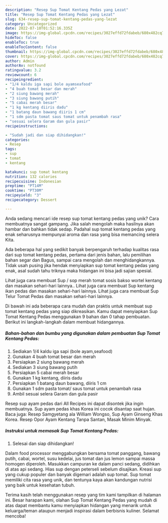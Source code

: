 ```yaml
---
description: "Resep Sup Tomat Kentang Pedas yang Lezat"
title: "Resep Sup Tomat Kentang Pedas yang Lezat"
slug: 634-resep-sup-tomat-kentang-pedas-yang-lezat
category: Uncategorized
date: 2022-07-10T01:52:16.335Z
image: https://img-global.cpcdn.com/recipes/3027effd72fdabeb/680x482cq70/sup-tomat-kentang-pedas-foto-resep-utama.jpg
hideToc: false
enableToc: true
enableTocContent: false
thumbnail: https://img-global.cpcdn.com/recipes/3027effd72fdabeb/680x482cq70/sup-tomat-kentang-pedas-foto-resep-utama.jpg
cover: https://img-global.cpcdn.com/recipes/3027effd72fdabeb/680x482cq70/sup-tomat-kentang-pedas-foto-resep-utama.jpg
author: Admin
authorAv: notfound
ratingvalue: 3.2
reviewcount: 6
recipeingredient:
- "1/4 kaldu iga sapi bole ayamseafood"
- "4 buah tomat besar dan merah"
- "2 siung bawang merah"
- "3 siung bawang putih"
- "5 cabai merah besar"
- "1 kg kentang diiris dadu"
- "1 batang daun bawang diiris 1 cm"
- "1 sdm pasta tomat saus tomat untuk penambah rasa"
- "sesuai selera Garam dan gula pasir"
recipeinstructions:

- "Sudah jadi dan siap dihidangkan!"
categories:
- Resep
tags:
- sup
- tomat
- kentang

katakunci: sup tomat kentang 
nutrition: 132 calories
recipecuisine: Indonesian
preptime: "PT14M"
cooktime: "PT30M"
recipeyield: "3"
recipecategory: Dessert

---
```





Anda sedang mencari ide resep sup tomat kentang pedas yang unik? Cara membuatnya sangat gampang. Jika salah mengolah maka hasilnya akan hambar dan bahkan tidak sedap. Padahal sup tomat kentang pedas yang enak seharusnya mempunyai aroma dan rasa yang bisa memancing selera Kita.





Ada beberapa hal yang sedikit banyak berpengaruh terhadap kualitas rasa dari sup tomat kentang pedas, pertama dari jenis bahan, lalu pemilihan bahan segar dan Bagus, sampai cara mengolah dan menghidangkannya. Tidak usah pusing jika hendak menyiapkan sup tomat kentang pedas yang enak,      asal sudah tahu triknya maka hidangan ini bisa jadi sajian spesial.














Lihat juga cara membuat Sup / sop merah tomat sosis bakso wortel kentang dan masakan sehari-hari lainnya.. Lihat juga cara membuat Sup kentang ikan pedas dan masakan sehari-hari lainnya. Lihat juga cara membuat Sup Telur Tomat Pedas dan masakan sehari-hari lainnya.






Di bawah ini ada beberapa cara mudah dan praktis untuk membuat sup tomat kentang pedas yang siap dikreasikan. Kamu dapat menyiapkan Sup Tomat Kentang Pedas menggunakan 9 bahan dan 0 tahap pembuatan. Berikut ini langkah-langkah dalam membuat hidangannya.

<!--inarticleads1-->

##### Bahan-bahan dan bumbu yang digunakan dalam pembuatan Sup Tomat Kentang Pedas:

1. Sediakan 1/4 kaldu iga sapi (bole ayam,seafood)
1. Gunakan 4 buah tomat besar dan merah
1. Persiapkan 2 siung bawang merah
1. Sediakan 3 siung bawang putih
1. Persiapkan 5 cabai merah besar
1. Gunakan 1 kg kentang, diiris dadu
1. Persiapkan 1 batang daun bawang, diiris 1 cm
1. Gunakan 1 sdm pasta tomat/ saus tomat untuk penambah rasa
1. Ambil sesuai selera Garam dan gula pasir


Resep sup ayam pedas dari All Recipes ini dapat disontek jika ingin membuatnya. Sup ayam pedas khas Korea ini cocok disantap saat hujan. Baca juga: Resep Samgyetang ala William Wongso, Sup Ayam Ginseng Khas Korea. Resep Opor Ayam Kentang Tanpa Santan, Masak Minim Minyak. 

<!--inarticleads2-->

##### Instruksi untuk memasak Sup Tomat Kentang Pedas:


1. Selesai dan siap dihidangkan!

Dalam food processor menggabungkan bersama tomat panggang, bawang putih, cabai, wortel, susu kedelai, jus tomat dan jus lemon sampai massa homogen diperoleh. Masukkan campuran ke dalam panci sedang, didihkan di atas api sedang. Hias sup dengan peterseli sebelum disajikan. Kreasi sup yang cukup populer dan banyak digemari adalah sup tomat. Sup tomat memiliki cita rasa yang unik, dan tentunya kaya akan kandungan nutrisi yang baik untuk kesehatan tubuh. 

Terima kasih telah menggunakan resep yang tim kami tampilkan di halaman ini. Besar harapan kami, olahan Sup Tomat Kentang Pedas yang mudah di atas dapat membantu kamu menyiapkan hidangan yang menarik untuk keluarga/teman ataupun menjadi inspirasi dalam berbisnis kuliner. Selamat mencoba!
